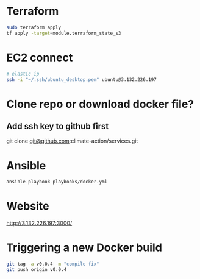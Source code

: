 
# Terraform 
```bash
sudo terraform apply
tf apply -target=module.terraform_state_s3
```
# EC2 connect
```bash
# elastic ip
ssh -i "~/.ssh/ubuntu_desktop.pem" ubuntu@3.132.226.197

```


# Clone repo or download docker file?
## Add ssh key to github first
git clone git@github.com:climate-action/services.git 


# Ansible

```bash
ansible-playbook playbooks/docker.yml 
```

# Website
http://3.132.226.197:3000/


# Triggering a new Docker build
```bash
git tag -a v0.0.4 -m "compile fix"
git push origin v0.0.4 

```


